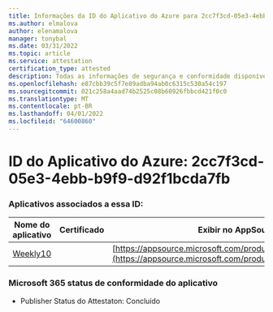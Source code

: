 ```yaml
---
title: Informações da ID do Aplicativo do Azure para 2cc7f3cd-05e3-4ebb-b9f9-d92f1bcda7fb
ms.author: elmalova
author: elenamalova
manager: tonybal
ms.date: 03/31/2022
ms.topic: article
ms.service: attestation
certification_type: attested
description: Todas as informações de segurança e conformidade disponíveis para 2cc7f3cd-05e3-4ebb-b9f9-d92f1bcda7fb.
ms.openlocfilehash: e87cbb39c5f7e89adba94ab0c6315c530a54c197
ms.sourcegitcommit: 021c258a4aad74b2525c08b60926fbbcd421f0c0
ms.translationtype: MT
ms.contentlocale: pt-BR
ms.lasthandoff: 04/01/2022
ms.locfileid: "64600860"
---
```

# <a name="azure-app-id-2cc7f3cd-05e3-4ebb-b9f9-d92f1bcda7fb"></a>ID do Aplicativo do Azure: 2cc7f3cd-05e3-4ebb-b9f9-d92f1bcda7fb


### <a name="apps-associated-with-this-id"></a>Aplicativos associados a essa ID:
| **Nome do aplicativo** | **Certificado** | **Exibir no AppSource** |
|--------------|---------------|-----------------------|
| [Weekly10](../forward/WA200001441.md) |  | [https://appsource.microsoft.com/product/office/WA200001441](https://appsource.microsoft.com/product/office/WA200001441) |

### <a name="microsoft-365-app-compliance-status"></a>Microsoft 365 status de conformidade do aplicativo
- Publisher Status do Attestaton: Concluído

